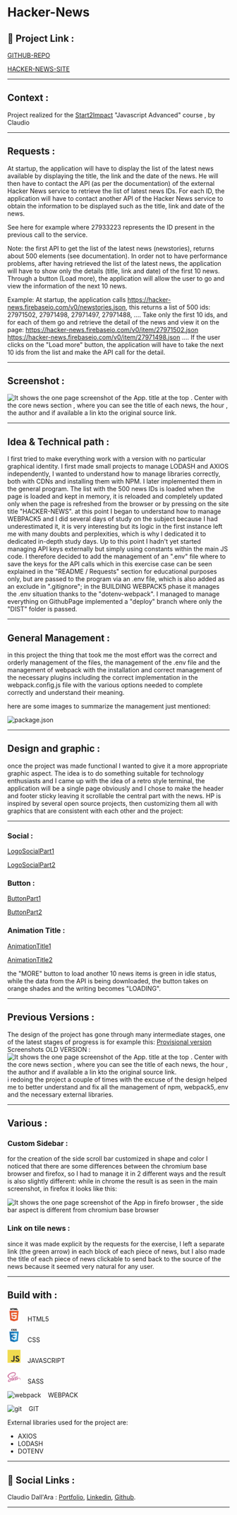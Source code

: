 # Hacker-News

## 🔗 Project Link :

[GITHUB-REPO](https://github.com/boobaGreen/tech-news-api)

[HACKER-NEWS-SITE](https://boobagreen.github.io/tech-news-api/)

---

## Context :

Project realized for the [Start2Impact](https://www.start2impact.it/) "Javascript Advanced" course , by Claudio

---

## Requests :

At startup, the application will have to display the list of the latest news available by displaying the title, the link and the date of the news. He will then have to contact the API (as per the documentation) of the external Hacker News service to retrieve the list of latest news IDs. For each ID, the application will have to contact another API of the Hacker News service to obtain the information to be displayed such as the title, link and date of the news.

See here for example where 27933223 represents the ID present in the previous call to the service.

Note: the first API to get the list of the latest news (newstories), returns about 500 elements (see documentation). In order not to have performance problems, after having retrieved the list of the latest news, the application will have to show only the details (title, link and date) of the first 10 news. Through a button (Load more), the application will allow the user to go and view the information of the next 10 news.

Example:
At startup, the application calls https://hacker-news.firebaseio.com/v0/newstories.json, this returns a list of 500 ids:
27971502,
27971498,
27971497,
27971488,
….
Take only the first 10 ids, and for each of them go and retrieve the detail of the news and view it on the page:
https://hacker-news.firebaseio.com/v0/item/27971502.json
https://hacker-news.firebaseio.com/v0/item/27971498.json
….
If the user clicks on the "Load more" button, the application will have to take the next 10 ids from the list and make the API call for the detail.

---

## Screenshot :

![It shows the one page screenshot of the App. title at the top . Center with the core news section , where you can see the title of each news, the hour , the author and if available a lin kto the original source link.](https://i.postimg.cc/0yxt74CH/scr.png)

---

## Idea & Technical path :

I first tried to make everything work with a version with no particular graphical identity.
I first made small projects to manage LODASH and AXIOS independently, I wanted to understand how to manage libraries correctly, both with CDNs and installing them with NPM. I later implemented them in the general program. The list with the 500 news IDs is loaded when the page is loaded and kept in memory, it is reloaded and completely updated only when the page is refreshed from the browser or by pressing on the site title "HACKER-NEWS".
at this point I began to understand how to manage WEBPACK5 and I did several days of study on the subject because I had underestimated it, it is very interesting but its logic in the first instance left me with many doubts and perplexities, which is why I dedicated it to dedicated in-depth study days.
Up to this point I hadn't yet started managing API keys externally but simply using constants within the main JS code. I therefore decided to add the management of an ".env" file where to save the keys for the API calls which in this exercise case can be seen explained in the "README / Requests" section for educational purposes only, but are passed to the program via an .env file, which is also added as an exclude in ".gitignore"; in the BUILDING WEBPACK5 phase it manages the .env situation thanks to the "dotenv-webpack".
I managed to manage everything on GithubPage implemented a "deploy" branch where only the "DIST" folder is passed.

---

## General Management :

in this project the thing that took me the most effort was the correct and orderly management of the files, the management of the .env file and the management of webpack with the installation and correct management of the necessary plugins including the correct implementation in the webpack.config.js file with the various options needed to complete correctly and understand their meaning.

here are some images to summarize the management just mentioned:

![package.json](https://i.postimg.cc/kGSmRHyg/packagefoto.png)</br>

---

## Design and graphic :

once the project was made functional I wanted to give it a more appropriate graphic aspect.
The idea is to do something suitable for technology enthusiasts and I came up with the idea of ​​a retro style terminal, the application will be a single page obviously and I chose to make the header and footer sticky leaving it scrollable the central part with the news.
HP is inspired by several open source projects, then customizing them all with graphics that are consistent with each other and the project:

---

### Social :

[LogoSocialPart1](https://codepen.io/Stockin/pen/bzdNOq)

[LogoSocialPart2](https://freefrontend.com/css-social-media-icons/)

### Button :

[ButtonPart1](https://codepen.io/kocsten/pen/rggjXp)

[ButtonPart2](https://dev.to/webdeasy/top-20-css-buttons-animations-f41)

### Animation Title :

[AnimationTitle1](https://freefrontend.com/css-typing-text/)

[AnimationTitle2](https://codepen.io/brandonmcconnell/pen/bZqGdw)

the "MORE" button to load another 10 news items is green in idle status, while the data from the API is being downloaded, the button takes on orange shades and the writing becomes "LOADING".

---

## Previous Versions :

The design of the project has gone through many intermediate stages, one of the latest stages of progress is for example this: [Provisional version](https://boobagreen.github.io/tech-news-old/)
Screenshots OLD VERSION : ![It shows the one page screenshot of the App. title at the top . Center with the core news section , where you can see the title of each news, the hour , the author and if available a lin kto the original source link.](https://i.postimg.cc/YCqsJVmL/apioldfoto.png)</br>
i redoing the project a couple of times with the excuse of the design helped me to better understand and fix all the management of npm, webpack5,.env and the necessary external libraries.

---

## Various :

### Custom Sidebar :

for the creation of the side scroll bar customized in shape and color I noticed that there are some differences between the chromium base browser and firefox, so I had to manage it in 2 different ways and the result is also slightly different: while in chrome the result is as seen in the main screenshot, in firefox it looks like this:

![It shows the one page screenshot of the App in firefo browser , the side bar aspect is different from chromium base browser](https://i.postimg.cc/fRrB1bN1/firefoxscr.png)

### Link on tile news :

since it was made explicit by the requests for the exercise, I left a separate link (the green arrow) in each block of each piece of news, but I also made the title of each piece of news clickable to send back to the source of the news because it seemed very natural for any user.

---

## Build with :

<img src="https://raw.githubusercontent.com/devicons/devicon/master/icons/html5/html5-original-wordmark.svg" alt="html5" width="30" height="30"/>&nbsp;&nbsp;&nbsp; HTML5 </br>

<img src="https://raw.githubusercontent.com/devicons/devicon/master/icons/css3/css3-original-wordmark.svg" alt="css3" width="30" height="30"/>&nbsp;&nbsp;&nbsp; CSS </br>

<img src="https://raw.githubusercontent.com/devicons/devicon/master/icons/javascript/javascript-original.svg" alt="javascript" width="30" height="30"/>&nbsp;&nbsp;&nbsp; JAVASCRIPT </br>

<img src="https://raw.githubusercontent.com/devicons/devicon/master/icons/sass/sass-original.svg" alt="sass" width="30" height="30"/>&nbsp;&nbsp;&nbsp; SASS </br>

<img src="https://cdn.jsdelivr.net/gh/devicons/devicon/icons/webpack/webpack-original.svg" alt="webpack" width="30" height="30" />&nbsp;&nbsp;&nbsp; WEBPACK </br>

<img src="https://www.vectorlogo.zone/logos/git-scm/git-scm-icon.svg" alt="git" width="30" height="30"/>&nbsp;&nbsp;&nbsp; GIT </br>

External libraries used for the project are:

- AXIOS
- LODASH
- DOTENV

---

## 🔗 Social Links :

Claudio Dall'Ara : [Portfolio](https://boobagreen.github.io/portfolio/), [Linkedin](https://www.linkedin.com/in/claudio-dall-ara-244816175/), [Github](https://github.com/boobaGreen).

---
